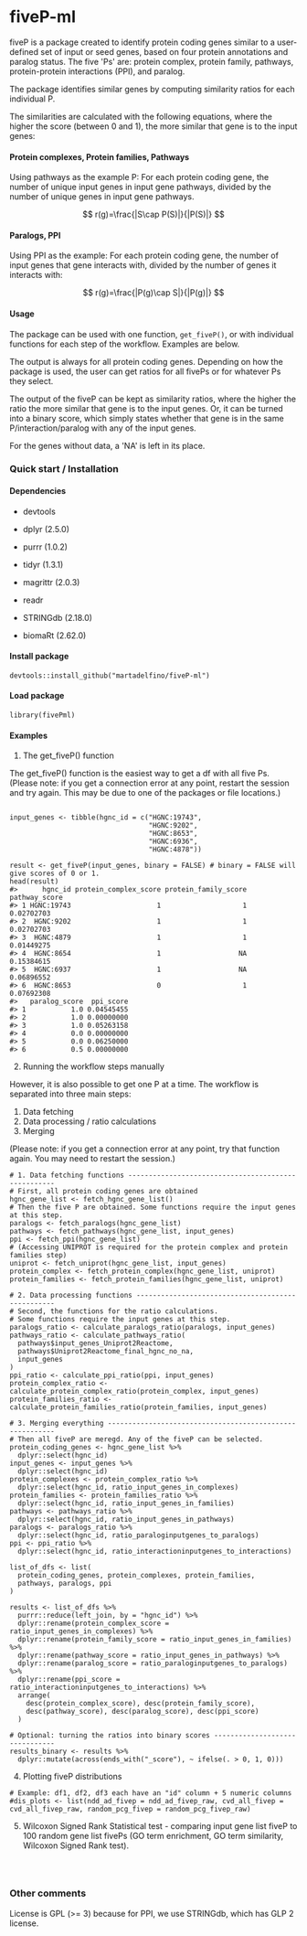 # fiveP-ml

fiveP is a package created to identify protein coding genes similar to a user-defined set of input or seed genes, based on four protein annotations and paralog status. The five 'Ps' are: protein complex, protein family, pathways, protein-protein interactions (PPI), and paralog.

The package identifies similar genes by computing similarity ratios for each individual P.

The similarities are calculated with the following equations, where the higher the score (between 0 and 1), the more similar that gene is to the input genes:

#### Protein complexes, Protein families, Pathways

Using pathways as the example P: For each protein coding gene, the number of unique input genes in input gene pathways, divided by the number of unique genes in input gene pathways.

$$
r(g)=\frac{|S\cap P(S)|}{|P(S)|}
$$

#### Paralogs, PPI

Using PPI as the example: For each protein coding gene, the number of input genes that gene interacts with, divided by the number of genes it interacts with:

$$
r(g)=\frac{|P(g)\cap S|}{|P(g)|}
$$

#### Usage

The package can be used with one function, `get_fiveP()`, or with individual functions for each step of the workflow. Examples are below.

The output is always for all protein coding genes. Depending on how the package is used, the user can get ratios for all fivePs or for whatever Ps they select.

The output of the fiveP can be kept as similarity ratios, where the higher the ratio the more similar that gene is to the input genes. Or, it can be turned into a binary score, which simply states whether that gene is in the same P/interaction/paralog with any of the input genes.

For the genes without data, a 'NA' is left in its place.

### Quick start / Installation

#### Dependencies

-   devtools

-   dplyr (2.5.0)

-   purrr (1.0.2)

-   tidyr (1.3.1)

-   magrittr (2.0.3)

-   readr

-   STRINGdb (2.18.0)

-   biomaRt (2.62.0)

#### Install package

`devtools::install_github("martadelfino/fiveP-ml")`

#### Load package

`library(fivePml)`

#### Examples

1.  The get_fiveP() function

The get_fiveP() function is the easiest way to get a df with all five Ps. (Please note: if you get a connection error at any point, restart the session and try again. This may be due to one of the packages or file locations.)

```{r}

input_genes <- tibble(hgnc_id = c("HGNC:19743", 
                                  "HGNC:9202",
                                  "HGNC:8653",
                                  "HGNC:6936",
                                  "HGNC:4878"))

result <- get_fiveP(input_genes, binary = FALSE) # binary = FALSE will give scores of 0 or 1.
head(result)
#>      hgnc_id protein_complex_score protein_family_score pathway_score
#> 1 HGNC:19743                     1                    1    0.02702703
#> 2  HGNC:9202                     1                    1    0.02702703
#> 3  HGNC:4879                     1                    1    0.01449275
#> 4  HGNC:8654                     1                   NA    0.15384615
#> 5  HGNC:6937                     1                   NA    0.06896552
#> 6  HGNC:8653                     0                    1    0.07692308
#>   paralog_score  ppi_score
#> 1           1.0 0.04545455
#> 2           1.0 0.00000000
#> 3           1.0 0.05263158
#> 4           0.0 0.00000000
#> 5           0.0 0.06250000
#> 6           0.5 0.00000000
```

2.  Running the workflow steps manually

However, it is also possible to get one P at a time. The workflow is separated into three main steps:

1.  Data fetching
2.  Data processing / ratio calculations
3.  Merging

(Please note: if you get a connection error at any point, try that function again. You may need to restart the session.)

```{r}
# 1. Data fetching functions ----------------------------------------------------
# First, all protein coding genes are obtained
hgnc_gene_list <- fetch_hgnc_gene_list()
# Then the five P are obtained. Some functions require the input genes at this step. 
paralogs <- fetch_paralogs(hgnc_gene_list)
pathways <- fetch_pathways(hgnc_gene_list, input_genes)
ppi <- fetch_ppi(hgnc_gene_list)
# (Accessing UNIPROT is required for the protein complex and protein families step)
uniprot <- fetch_uniprot(hgnc_gene_list, input_genes)
protein_complex <- fetch_protein_complex(hgnc_gene_list, uniprot)
protein_families <- fetch_protein_families(hgnc_gene_list, uniprot)

# 2. Data processing functions --------------------------------------------------
# Second, the functions for the ratio calculations. 
# Some functions require the input genes at this step.
paralogs_ratio <- calculate_paralogs_ratio(paralogs, input_genes)
pathways_ratio <- calculate_pathways_ratio(
  pathways$input_genes_Uniprot2Reactome,
  pathways$Uniprot2Reactome_final_hgnc_no_na,
  input_genes
)
ppi_ratio <- calculate_ppi_ratio(ppi, input_genes)
protein_complex_ratio <- calculate_protein_complex_ratio(protein_complex, input_genes)
protein_families_ratio <- calculate_protein_families_ratio(protein_families, input_genes)

# 3. Merging everything ---------------------------------------------------------
# Then all fiveP are meregd. Any of the fiveP can be selected.  
protein_coding_genes <- hgnc_gene_list %>%
  dplyr::select(hgnc_id)
input_genes <- input_genes %>%
  dplyr::select(hgnc_id)
protein_complexes <- protein_complex_ratio %>%
  dplyr::select(hgnc_id, ratio_input_genes_in_complexes)
protein_families <- protein_families_ratio %>%
  dplyr::select(hgnc_id, ratio_input_genes_in_families)
pathways <- pathways_ratio %>%
  dplyr::select(hgnc_id, ratio_input_genes_in_pathways)
paralogs <- paralogs_ratio %>%
  dplyr::select(hgnc_id, ratio_paraloginputgenes_to_paralogs)
ppi <- ppi_ratio %>%
  dplyr::select(hgnc_id, ratio_interactioninputgenes_to_interactions)

list_of_dfs <- list(
  protein_coding_genes, protein_complexes, protein_families,
  pathways, paralogs, ppi
)

results <- list_of_dfs %>%
  purrr::reduce(left_join, by = "hgnc_id") %>%
  dplyr::rename(protein_complex_score = ratio_input_genes_in_complexes) %>%
  dplyr::rename(protein_family_score = ratio_input_genes_in_families) %>%
  dplyr::rename(pathway_score = ratio_input_genes_in_pathways) %>%
  dplyr::rename(paralog_score = ratio_paraloginputgenes_to_paralogs) %>%
  dplyr::rename(ppi_score = ratio_interactioninputgenes_to_interactions) %>%
  arrange(
    desc(protein_complex_score), desc(protein_family_score),
    desc(pathway_score), desc(paralog_score), desc(ppi_score)
  )

# Optional: turning the ratios into binary scores -------------------------------
results_binary <- results %>%
  dplyr::mutate(across(ends_with("_score"), ~ ifelse(. > 0, 1, 0)))

```

4.  Plotting fiveP distributions

```{r}
# Example: df1, df2, df3 each have an "id" column + 5 numeric columns
#dis_plots <- list(ndd_ad_fivep = ndd_ad_fivep_raw, cvd_all_fivep = cvd_all_fivep_raw, random_pcg_fivep = random_pcg_fivep_raw)

```

5.  Wilcoxon Signed Rank Statistical test - comparing input gene list fiveP to 100 random gene list fivePs (GO term enrichment, GO term similarity, Wilcoxon Signed Rank test).

```{r}



```

### Other comments

License is GPL (\>= 3) because for PPI, we use STRINGdb, which has GLP 2 license.
